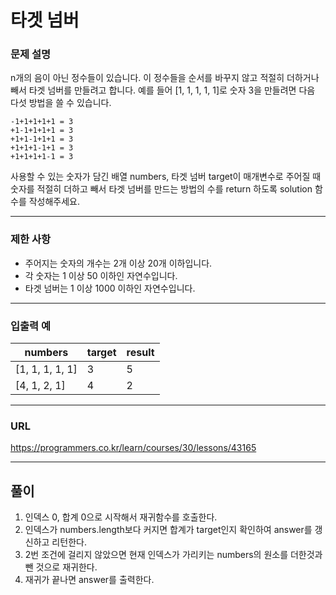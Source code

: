 # 타겟 넘버

### 문제 설명

n개의 음이 아닌 정수들이 있습니다. 이 정수들을 순서를 바꾸지 않고 적절히 더하거나 빼서 타겟 넘버를 만들려고 합니다. 예를 들어 [1, 1, 1, 1, 1]로 숫자 3을 만들려면 다음 다섯 방법을 쓸 수 있습니다.
```
-1+1+1+1+1 = 3
+1-1+1+1+1 = 3
+1+1-1+1+1 = 3
+1+1+1-1+1 = 3
+1+1+1+1-1 = 3
```
사용할 수 있는 숫자가 담긴 배열 numbers, 타겟 넘버 target이 매개변수로 주어질 때 숫자를 적절히 더하고 빼서 타겟 넘버를 만드는 방법의 수를 return 하도록 solution 함수를 작성해주세요.

-----------
### 제한 사항

- 주어지는 숫자의 개수는 2개 이상 20개 이하입니다.
- 각 숫자는 1 이상 50 이하인 자연수입니다.
- 타겟 넘버는 1 이상 1000 이하인 자연수입니다.

-----------
### 입출력 예

| numbers         | target | result |
|-----------------|--------|--------|
| [1, 1, 1, 1, 1] | 3      | 5      |
| [4, 1, 2, 1]    | 4      | 2      |

-----------
### URL

https://programmers.co.kr/learn/courses/30/lessons/43165

-----------
## 풀이
1. 인덱스 0, 합계 0으로 시작해서 재귀함수를 호출한다.
2. 인덱스가 numbers.length보다 커지면 합계가 target인지 확인하여 answer를 갱신하고 리턴한다.
3. 2번 조건에 걸리지 않았으면 현재 인덱스가 가리키는 numbers의 원소를 더한것과 뺀 것으로 재귀한다.
4. 재귀가 끝나면 answer를 출력한다.